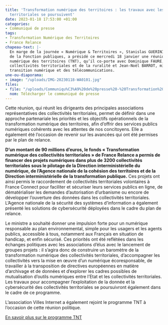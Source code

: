 ```yaml
---
title: 'Transformation numérique des territoires : les travaux avec les collectivites
  territoriales se poursuivent'
date: 2023-01-18 17:53:00 +01:00
categories:
- Communiqué de presse
tags:
- Transformation Numérique des Territoires
- France Relance
chapeau-text: |-
  En marge de la journée « Numérique & Territoires », Stanislas GUERINI, ministre de la Transformation et
  de la Fonction publiques, a présidé ce mercredi 18 janvier une réunion du programme Transformation
  numérique des territoires (TNT), qu’il co-porte avec Dominique FAURE, ministre déléguée chargée des
  collectivités territoriales et de la ruralité et Jean-Noël BARROT, ministre délégué en charge de la
  transition numérique et des télécommunications.
une-ou-diaporama:
- image: "/uploads/IMG-20230118-WA0101.jpg"
files:
- file: "/uploads/Communiqu%C3%A9%20de%20presse%20-%20Transformation%20num%C3%A9rique%20des%20territoires_les%20travaux%20avec%20les%20collectivit%C3%A9s%20territoriales%20se%20poursuivent.pdf"
  nom: Télécharger le communiqué de presse
---
```


Cette réunion, qui réunit les dirigeants des principales
associations représentatives des collectivités territoriales, permet de définir dans une approche
partenariale les priorités et les objectifs opérationnels de la transformation numérique des territoires,
afin d’offrir des services publics numériques cohérents avec les attentes de nos concitoyens. Elle a
également été l’occasion de revenir sur les avancées qui ont été permises par le plan de relance.

**D’un montant de 90 millions d’euros, le fonds « Transformation numérique des collectivités territoriales
» de France Relance a permis de financer des projets numériques dans plus de 3200 collectivités
territoriales sous le pilotage de la Direction interministérielle du numérique, de l’Agence nationale de la cohésion des territoires et de la Direction interministérielle de la transformation publique.** Ces projets ont ainsi permis le raccordement de collectivités territoriales volontaires à France Connect pour faciliter
et sécuriser leurs services publics en ligne, de dématérialiser les demandes d’autorisation d’urbanisme ou
encore de développer l’ouverture des données dans les collectivités territoriales. L’Agence nationale de
la sécurité des systèmes d’information a également présenté les solutions de cybersécurité déployées
dans le cadre du plan de relance.

Le ministre a souhaité donner une impulsion forte pour un numérique responsable au plan environnemental, simple pour les usagers et les agents publics, accessible à tous, notamment aux Français en situation de handicap, et enfin sécurisé. Ces priorités ont été reflétées dans les échanges politiques avec les associations d’élus avec le lancement de groupes projets : il s’agira donc de construire un baromètre de la transformation numérique des collectivités territoriales, d’accompagner les collectivités vers la mise en œuvre d’un numérique écoresponsable, de travailler à la transposition de directives européennes en matière d’archivage et de données et d’explorer les cadres possibles de mutualisation d’outils numériques entre l’Etat et les collectivités territoriales. Les travaux pour accompagner l’exploitation de la donnée et la cybersécurité des collectivités territoriales se poursuivront également dans le cadre de ce programme.

L’association Villes Internet a également rejoint le programme TNT à l’occasion de cette réunion
politique.

[En savoir plus sur le programme TNT](https://www.numerique.gouv.fr/services/tnt/)